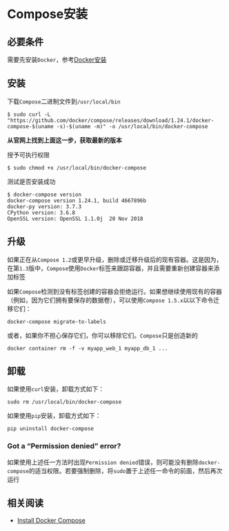 
# Compose安装

## 必要条件

需要先安装`Docker`，参考[Docker安装](../docker/basic/docker安装.md)

## 安装

下载`Compose`二进制文件到`/usr/local/bin`

```
$ sudo curl -L "https://github.com/docker/compose/releases/download/1.24.1/docker-compose-$(uname -s)-$(uname -m)" -o /usr/local/bin/docker-compose
```

**从官网上找到上面这一步，获取最新的版本**

授予可执行权限

```
$ sudo chmod +x /usr/local/bin/docker-compose
```

测试是否安装成功

```
$ docker-compose version
docker-compose version 1.24.1, build 4667896b
docker-py version: 3.7.3
CPython version: 3.6.8
OpenSSL version: OpenSSL 1.1.0j  20 Nov 2018
```

## 升级

如果正在从`Compose 1.2`或更早升级，删除或迁移升级后的现有容器。这是因为，在第`1.3`版中，`Compose`使用`Docker`标签来跟踪容器，并且需要重新创建容器来添加标签

如果`Compose`检测到没有标签创建的容器会拒绝运行。如果想继续使用现有的容器（例如，因为它们拥有要保存的数据卷），可以使用`Compose 1.5.x`以以下命令迁移它们：

```
docker-compose migrate-to-labels
```

或者，如果你不担心保存它们，你可以移除它们。`Compose`只是创造新的

```
docker container rm -f -v myapp_web_1 myapp_db_1 ...
```

## 卸载

如果使用`curl`安装，卸载方式如下：

```
sudo rm /usr/local/bin/docker-compose
```

如果使用`pip`安装，卸载方式如下：

```
pip uninstall docker-compose
```

### Got a “Permission denied” error?

如果使用上述任一方法时出现`Permission denied`错误，则可能没有删除`docker-compose`的适当权限。若要强制删除，将`sudo`置于上述任一命令的前面，然后再次运行

## 相关阅读

* [Install Docker Compose](https://docs.docker.com/compose/install/)